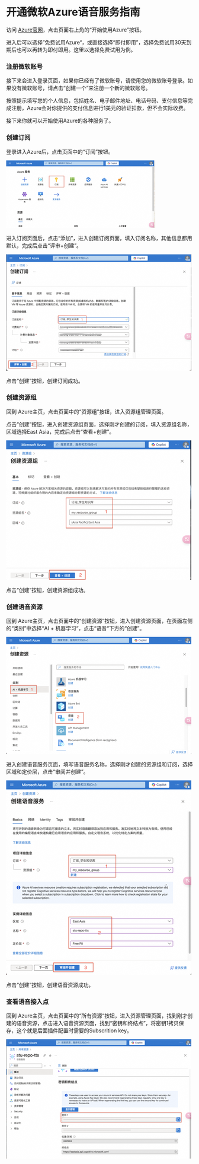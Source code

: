 # 开通微软Azure语音服务指南

访问 [Azure官网](https://azure.microsoft.com/)，点击页面右上角的“开始使用Azure”按钮。

进入后可以选择”免费试用Azure“，或直接选择“即付即用”，选择免费试用30天到期后也可以再转为即付即用。这里以选择免费试用为例。

### 注册微软账号
接下来会进入登录页面，如果你已经有了微软账号，请使用您的微软账号登录。如果没有微软账号，请点击“创建一个”来注册一个新的微软账号。

按照提示填写您的个人信息，包括姓名、电子邮件地址、电话号码、支付信息等完成注册，Azure会对你提供的支付信息进行1美元的验证扣款，但不会实际收费。

接下来你就可以开始使用Azure的各种服务了。

### 创建订阅
登录进入Azure后，点击页面中的“订阅”按钮。

![订阅](images/zh/azure_subscription.png)

进入订阅页面后，点击“添加”，进入创建订阅页面，填入订阅名称，其他信息都用默认，完成后点击“评审+创建”。

![创建订阅](images/zh/azure_create_sub.png)

点击“创建”按钮，创建订阅成功。

### 创建资源组
回到 Azure主页，点击页面中的“资源组”按钮，进入资源组管理页面。

点击“创建”按钮，进入创建资源组页面，选择刚才创建的订阅，填入资源组名称，区域选择East Asia，完成后点击“查看+创建”。

![创建资源组](images/zh/azure_create_rg.png)

点击“创建”按钮，创建资源组成功。

### 创建语音资源
回到 Azure主页，点击页面中的“创建资源”按钮，进入创建资源页面，在页面左侧的“类别”中选择“AI + 机器学习“，点击“语音“下方的“创建”。

![创建资源](images/zh/azure_select_resource.png)

进入创建语音服务页面，填写语音服务名称，选择刚才创建的资源组和订阅，选择区域和定价层，点击“审阅并创建”。

![创建语音资源](images/zh/azure_create_speech.png)

点击“创建”按钮，创建语音资源成功。

### 查看语音接入点
回到 Azure主页，点击页面中的“所有资源“按钮，进入资源管理页面，找到刚才创建的语音资源，点击进入语音资源页面，找到“密钥和终结点”，将密钥1拷贝保存，这个就是后面插件配置时需要的Subscrition key。

![查看语音接入点](images/zh/azure_copy_key.png)